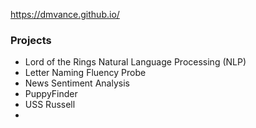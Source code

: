 https://dmvance.github.io/

### Projects
* Lord of the Rings Natural Language Processing (NLP)
* Letter Naming Fluency Probe
* News Sentiment Analysis
* PuppyFinder
* USS Russell
* 

